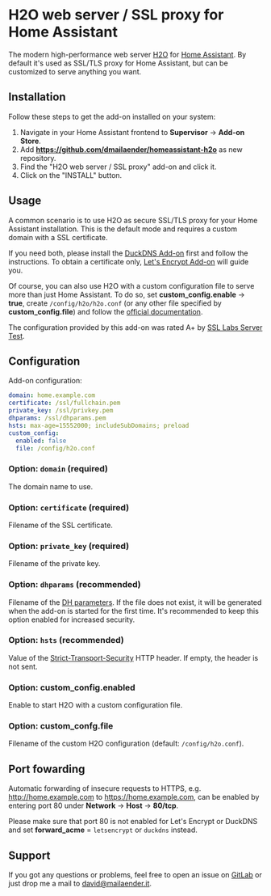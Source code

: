# H2O web server / SSL proxy for Home Assistant

The modern high-performance web server [H2O](https://h2o.examp1e.net) for [Home Assistant](https://www.home-assistant.io/hassio/). By default it's used as SSL/TLS proxy for Home Assistant, but can be customized to serve anything you want.

## Installation

Follow these steps to get the add-on installed on your system:

1. Navigate in your Home Assistant frontend to **Supervisor** -> **Add-on Store**.
2. Add **https://github.com/dmailaender/homeassistant-h2o** as new repository.
2. Find the "H2O web server / SSL proxy" add-on and click it.
3. Click on the "INSTALL" button.

## Usage

A common scenario is to use H2O as secure SSL/TLS proxy for your Home Assistant installation. This is the default mode and requires a custom domain with a SSL certificate.

If you need both, please install the [DuckDNS Add-on](https://github.com/home-assistant/hassio-addons/blob/master/duckdns/) first and follow the instructions. To obtain a certificate only, [Let's Encrypt Add-on](https://github.com/home-assistant/hassio-addons/tree/master/letsencrypt) will guide you.

Of course, you can also use H2O with a custom configuration file to serve more than just Home Assistant. To do so, set **custom_config.enable** -> **true**, create `/config/h2o/h2o.conf` (or any other file specified by **custom_config.file**) and follow the [official documentation](https://h2o.examp1e.net/configure.html).

The configuration provided by this add-on was rated A+ by [SSL Labs Server Test](https://www.ssllabs.com/ssltest/).

## Configuration

Add-on configuration:

```yaml
domain: home.example.com
certificate: /ssl/fullchain.pem
private_key: /ssl/privkey.pem
dhparams: /ssl/dhparams.pem
hsts: max-age=15552000; includeSubDomains; preload
custom_config:
  enabled: false
  file: /config/h2o.conf
```

### Option: `domain` (required)
The domain name to use.

### Option: `certificate` (required)
Filename of the SSL certificate.

### Option: `private_key` (required)
Filename of the private key.

### Option: `dhparams` (recommended)
Filename of the [DH parameters](https://en.wikipedia.org/wiki/Diffie–Hellman_key_exchange). If the file does not exist, it will be generated when the add-on is started for the first time. It's recommended to keep this option enabled for increased security.

### Option: `hsts` (recommended)
Value of the [Strict-Transport-Security](https://en.wikipedia.org/wiki/HTTP_Strict_Transport_Security) HTTP header. If empty, the header is not sent.

### Option: custom_config.enabled
Enable to start H2O with a custom configuration file.

### Option: custom_confg.file
Filename of the custom H2O configuration (default: `/config/h2o.conf`).

## Port fowarding
Automatic forwarding of insecure requests to HTTPS, e.g. http://home.example.com to https://home.example.com, can be enabled by entering port 80 under **Network** -> **Host** -> **80/tcp**.

Please make sure that port 80 is not enabled for Let's Encrypt or DuckDNS and set **forward_acme** = `letsencrypt` or `duckdns` instead. 

## Support
If you got any questions or problems, feel free to open an issue on [GitLab](https://gitlab.com/mailaender.it/home-assistant) or just drop me a mail to david@mailaender.it.


